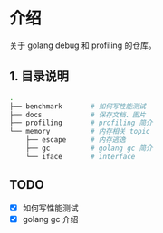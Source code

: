 # 介绍

关于 golang debug 和 profiling 的仓库。

## 1. 目录说明

```bash
.
├── benchmark       # 如何写性能测试
├── docs            # 保存文档、图片
├── profiling       # profiling 简介
└── memory          # 内存相关 topic
    ├── escape      # 内存逃逸
    ├── gc          # golang gc 简介
    └── iface       # interface
```

## TODO

- [x] 如何写性能测试
- [x] golang gc 介绍
